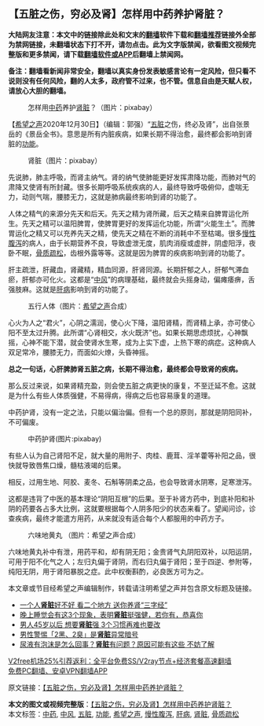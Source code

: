  <h2>【五脏之伤，穷必及肾】怎样用中药养护肾脏？</h2> <p class="notice"><b>大陆网友注意：本文中的链接除此处和文末的<a href="https://github.com/bannedbook/fanqiang" >翻墙</a>软件下载和<a href="https://github.com/killgcd/justmysocks/blob/master/README.md">翻墙推荐</a>链接外全部为禁网链接，未翻墙状态下打不开，请勿点击。此为文字版禁闻，欲看图文视频完整版和更多禁闻，请下载<a href="https://github.com/bannedbook/fanqiang">翻墙软件或APP</a>后翻墙上禁闻网。</p><p>备注：翻墙看新闻非常安全，翻墙以真实身份发表敏感言论有一定风险，但只看不说则没有任何风险，翻的人太多，政府管不过来，也不管。信息自由是天赋人权，请放心大胆的翻墙。</b></p>  <div class="entry"> <figure> <p><figcaption>怎样用<a href="https://www.bannedbook.org/bnews/tag/%E4%B8%AD%E8%8D%AF/" class="st_tag internal_tag" rel="tag" title="标签 中药 下的日志">中药</a>养护<a href="https://www.bannedbook.org/bnews/tag/%e8%82%be%e8%84%8f/" class="st_tag internal_tag" rel="tag" title="标签 肾脏 下的日志">肾脏</a>？（图片：pixabay）</figcaption></figure> <p>【<span class='wp_keywordlink_affiliate'><a href="https://www.soundofhope.org" title="希望之声" target="_blank">希望之声</a></span>2020年12月30日】（编辑：郭强）“<a href="https://www.bannedbook.org/bnews/tag/%e4%ba%94%e8%84%8f/" class="st_tag internal_tag" rel="tag" title="标签 五脏 下的日志">五脏</a>之伤，终必及肾”，出自张景岳的《景岳全书》。意思是所有内脏疾病，如果长期不得治愈，最终都会影响到肾脏的<a href="https://www.bannedbook.org/bnews/tag/%E5%8A%9F%E8%83%BD/" class="st_tag internal_tag" rel="tag" title="标签 功能 下的日志">功能</a>。</p> <figure><figcaption>肾脏（图片：pixabay）</figcaption></figure> <p>先说肺，肺主呼吸，而肾主纳气。肾的纳气使肺能更好发挥肃降功能，而肺对气的肃降又使肾有所封藏。很多长期呼吸系统疾病的人，最终导致呼吸俯仰，虚喘无力，动则气喘，腰膝无力，这就是肺病最终影响到肾的功能了。</p> <p>人体之精气的来源分先天和后天。先天之精为肾所藏，后天之精来自脾胃运化所生。先天之精可以温阳脾胃，使脾胃更好的发挥运化功能，所谓“火能生土”。而脾胃运化之精又可以充养先天之精，使先天之精在不断的消耗中不至枯竭。很多<a href="https://www.bannedbook.org/bnews/tag/%e6%85%a2%e6%80%a7%e8%85%b9%e6%b3%bb/" class="st_tag internal_tag" rel="tag" title="标签 慢性腹泻 下的日志">慢性腹泻</a>的病人，由于长期营养不良，导致虚泄无度，肌肉消瘦或虚胖，阴虚阳浮，夜卧不眠，<a href="https://www.bannedbook.org/bnews/tag/%E9%AA%A8%E8%B4%A8%E7%96%8F%E6%9D%BE/" class="st_tag internal_tag" rel="tag" title="标签 骨质疏松 下的日志">骨质疏松</a>，齿根外露等等。这就是因为脾胃的疾病影响到肾的功能了。</p>  <p>肝主疏泄，肝藏血，肾藏精，精血同源，肝肾同源。长期肝郁之人，肝郁气滞血瘀，肝郁亦可化火。这都是“<a href="https://www.bannedbook.org/bnews/tag/%E4%B8%AD%E9%A3%8E/" class="st_tag internal_tag" rel="tag" title="标签 中风 下的日志">中风</a>”的病理基础，最终就会头摇身动，偏瘫痿痹，舌强肢麻。这就是<a href="https://www.bannedbook.org/bnews/tag/%E8%82%9D%E7%97%85/" class="st_tag internal_tag" rel="tag" title="标签 肝病 下的日志">肝病</a>影响到肾的功能了。</p> <figure><figcaption>五行人体（图片：<a href="https://www.bannedbook.org/bnews/tag/%e5%b8%8c%e6%9c%9b%e4%b9%8b%e5%a3%b0/" class="st_tag internal_tag" rel="tag" title="标签 希望之声 下的日志">希望之声</a>合成）</figcaption></figure> <p>心火为人之“君火”，心阴之濡润，使心火下降，温阳肾精，而肾精上承，亦可使心阳不至太过升腾。此所谓“心肾相交，水火既济”也。如果长期思虑烦扰，心神飘摇，心神不能下潜，就会使肾水生寒，成为上实下虚，上热下寒的病症。这种病人双足常冷，腰膝无力，而面如火燎，头昏神摇。</p> <p><strong>总之一句话，心肝脾肺肾五脏之病，长期不得治愈，最终都会导致肾的疾病。</strong></p>  <p>那么反过来说，如果肾精充盈，则会使五脏之病更快的康复，不至迁延不愈。这就是为什么有些人体质强健，不易得病，得病之后也容易康复的道理。</p> <p>中药护肾，没有一定之法，只能以偏治偏。但有一个总的原则，那就是阴阳同补，不可偏废。</p> <figure><figcaption>中药护肾(图片:pixabay)</figcaption></figure> <p>有些人认为自己肾阳不足，就大量的用附子、肉桂、鹿茸、淫羊藿等补阳之品，很快就导致唇焦口燥，髓枯液竭的后果。</p>  <p>相反，过用生地、阿胶、麦冬、石斛等阴柔之品，也会导致肾水阴寒，足寒泄泻。</p> <p>这都是违背了中医的基本理论“阴阳互根”的后果。至于补肾方药中，到底补阳和补阴的药要各占多大比例，这就要根据每个人阴多阳少的状态来看了。望闻问诊，诊查疾病，最终才能遣方用药，从来就没有适合每个人都服用的中药方子。</p> <figure><figcaption>六味地黄丸 （图片：希望之声合成）</figcaption></figure> <p>六味地黄丸补中有泄，用药平和，却有阴无阳；金贵肾气丸阴阳双补，以阳运阴，可用于阳不化气之人；左归丸偏于肾阴，而右归丸偏于肾阳；至于四逆、参附等，纯阳无阴，用于肾阳暴脱之症。此中权衡斟酌，必良医方可为之。</p>  <p>本文章或节目经希望之声编辑制作，转载请注明希望之声并包含原文标题及链接。</p> <ul class='op-related-articles' title='相关阅读'> <li><a href='https://www.bannedbook.org/bnews/lifebaike/20201230/1457751.html' target='_blank'>一个人<b>肾脏</b>好不好 看二个地方 送你养肾“三字经”</a></li> <li><a href='https://www.bannedbook.org/bnews/health/20201230/1457581.html' target='_blank'>晚上睡觉会有这3个现象，表明<b>肾脏</b>挺强健，若你有，恭喜你</a></li> <li><a href='https://www.bannedbook.org/bnews/health/20201228/1456424.html' target='_blank'>男人45岁以后 想要<b>肾脏</b>强 3个习惯再难也要改</a></li> <li><a href='https://www.bannedbook.org/bnews/lifebaike/20201225/1454675.html' target='_blank'>男性警惕「2黑、2臭」是<b>肾脏</b>异常暗号</a></li> <li><a href='https://www.bannedbook.org/bnews/health/20201215/1448017.html' target='_blank'>尿液有泡沫是怎么回事？<b>肾脏</b>有问题？原因可能有这些 不妨了解</a></li> </ul> <p class="texttj"> <a href="https://www.bannedbook.org/forum23/topic22702.html" target="_blank">V2free机场25%引荐返利：全平台免费SS/V2ray节点+经济套餐高速翻墙</a><br/> <a href="https://github.com/bannedbook/fanqiang/wiki/%E7%A6%81%E9%97%BB%E7%BD%91%E5%AE%89%E5%8D%93%E7%BF%BB%E5%A2%99%E6%96%B0%E9%97%BBAPP" target="_blank">免费PC翻墙、安卓VPN翻墙APP</a></p><p>原文链接：<a class="src_link"  href="https://www.soundofhope.org/post/458008" target="_blank">【五脏之伤，穷必及肾】怎样用中药养护肾脏？</a></p><a name='sharetosocial'></a>       <div><b>本文的图文或视频完整版</b>：<a href='https://www.bannedbook.org/bnews/comments/20201230/1457863.html'>【五脏之伤，穷必及肾】怎样用中药养护肾脏？</a></div>  </div><!--END ENTRY--> <div class="postfooter"> <div>本文标签：<a href="https://www.bannedbook.org/bnews/tag/%E4%B8%AD%E8%8D%AF/" rel="tag">中药</a>, <a href="https://www.bannedbook.org/bnews/tag/%E4%B8%AD%E9%A3%8E/" rel="tag">中风</a>, <a href="https://www.bannedbook.org/bnews/tag/%e4%ba%94%e8%84%8f/" rel="tag">五脏</a>, <a href="https://www.bannedbook.org/bnews/tag/%E5%8A%9F%E8%83%BD/" rel="tag">功能</a>, <a href="https://www.bannedbook.org/bnews/tag/%e5%b8%8c%e6%9c%9b%e4%b9%8b%e5%a3%b0/" rel="tag">希望之声</a>, <a href="https://www.bannedbook.org/bnews/tag/%e6%85%a2%e6%80%a7%e8%85%b9%e6%b3%bb/" rel="tag">慢性腹泻</a>, <a href="https://www.bannedbook.org/bnews/tag/%E8%82%9D%E7%97%85/" rel="tag">肝病</a>, <a href="https://www.bannedbook.org/bnews/tag/%e8%82%be%e8%84%8f/" rel="tag">肾脏</a>, <a href="https://www.bannedbook.org/bnews/tag/%E9%AA%A8%E8%B4%A8%E7%96%8F%E6%9D%BE/" rel="tag">骨质疏松</a></div>  </div><!--END POSTFOOTER--> 